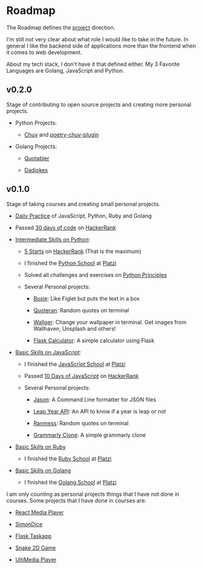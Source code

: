 # Roadmap

The Roadmap defines the [project](./ABOUT.md) direction.

I'm still not very clear about what role I would like to take in the future.
In general I like the backend side of applications more than the frontend when
it comes to web development.

About my tech stack, I don't have it that defined either.
My 3 Favorite Languages are Golang, JavaScript and Python.

## v0.2.0

Stage of contributing to open source projects and creating more personal projects.

- Python Projects:

  - [Chuy](https://github.com/UltiRequiem/chuy) and [poetry-chuy-plugin](https://github.com/UltiRequiem/poetry-chuy-plugin)

- Golang Projects:

  - [Quotabler](https://github.com/UltiRequiem/quotabler)

  - [Dadjokes](https://github.com/UltiRequiem/dadjokes)

## v0.1.0

Stage of taking courses and creating small personal projects.

- [Daily Practice](https://github.com/UltiRequiem/daily-practice) of JavaScript, Python, Ruby and Golang

- Passed [30 days of code](https://www.hackerrank.com/domains/tutorials/30-days-of-code) on [HackerRank](https://github.com/UltiRequiem/HackerRank)

- [Intermediate Skills on Python](https://github.com/UltiRequiem/daily-python-practice):

  - [5 Starts](https://github.com/UltiRequiem/hacker-rank-python) on [HackerRank](https://www.hackerrank.com/Ultirequiem) (That is the maximum)

  - I finished the [Python School](https://platzi.com/p/EliazBobadilla/ruta/3-backend-python/diploma/detalle) at [Platzi](https://platzi.com/p/EliazBobadilla)

  - Solved all challenges and exercises on [Python Principles](https://github.com/UltiRequiem/python-principles)

  - Several Personal projects:

    - [Boxie](https://github.com/UltiRequiem/boxie): Like Figlet but puts the text in a box

    - [Quoteran](https://github.com/UltiRequiem/quoteran): Random quotes on terminal

    - [Wallger](https://github.com/UltiRequiem/wallger): Change your wallpaper in terminal. Get images from Wallhaven, Unsplash and others!

    - [Flask Calculator](https://github.com/UltiRequiem/flask-calculator): A simple calculator using Flask

- [Basic Skills on JavaScript](https://github.com/UltiRequiem/daily-js-practice):

  - I finished the [JavaScript School](https://platzi.com/p/EliazBobadilla/ruta/100-escuela-javascript/diploma/detalle) at [Platzi](https://platzi.com/p/EliazBobadilla)

  - Passed [10 Days of JavaScript](https://hackerrank.com/domains/tutorials/10-days-of-javascript) on [HackerRank](https://github.com/UltiRequiem/HackerRank)

  - Several Personal projects:

    - [Jason](https://github.com/UltiRequiem/jason-formatter): A Command Line formatter for JSON files

    - [Leap Year API](https://github.com/UltiRequiem/leap-year-api): An API to know if a year is leap or not

    - [Ranmess](https://github.com/UltiRequiem/ranmess): Random quotes on terminal

    - [Grammarly Clone](https://github.com/UltiRequiem/grammarly-clone): A simple grammarly clone

- [Basic Skills on Ruby](https://github.com/UltiRequiem/daily-ruby-practice)

  - I finished the [Ruby School](https://platzi.com/p/EliazBobadilla/ruta/2-backend-ruby/diploma/detalle) at [Platzi](https://platzi.com/p/EliazBobadilla)

- [Basic Skills on Golang](https://github.com/UltiRequiem/daily-go-practice)

  - I finished the [Golang School](https://platzi.com/p/EliazBobadilla/ruta/17-backend-go/diploma/detalle/) at [Platzi](https://platzi.com/p/EliazBobadilla)

I am only counting as personal projects things that I have not done in courses.
Some projects that I have done in courses are:

- [React Media Player](https://ulti-react-media-player.netlify.app)

- [SimonDice](https://ultirequiem.github.io/SimonDice.js)

- [Flask Taskapp](https://flask-platzi.ultirequiem.repl.co)

- [Snake 2D Game](https://github.com/UltiRequiem/snake-2d)

- [UltiMedia Player](https://ultirequiem.github.io/UltiVideo.js)
